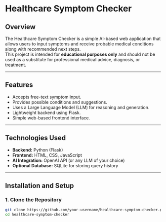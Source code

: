 # Healthcare Symptom Checker

## Overview
The Healthcare Symptom Checker is a simple AI-based web application that allows users to input symptoms and receive probable medical conditions along with recommended next steps.  
This project is intended for **educational purposes only** and should not be used as a substitute for professional medical advice, diagnosis, or treatment.

---

## Features
- Accepts free-text symptom input.
- Provides possible conditions and suggestions.
- Uses a Large Language Model (LLM) for reasoning and generation.
- Lightweight backend using Flask.
- Simple web-based frontend interface.

---

## Technologies Used
- **Backend:** Python (Flask)
- **Frontend:** HTML, CSS, JavaScript
- **AI Integration:** OpenAI API (or any LLM of your choice)
- **Optional Database:** SQLite for storing query history

---

## Installation and Setup

### 1. Clone the Repository
```bash
git clone https://github.com/your-username/healthcare-symptom-checker.git
cd healthcare-symptom-checker
